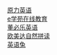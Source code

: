 [原力英语](./原力英语/README.md)\
[e学苑在线教育](./e学苑在线教育/README.md)\
[董必乐英语](./董必乐英语/README.md)\
[欧美达自然拼读](./欧美达/音标+拼读宝典/README.md)\
[英语兔](./英语兔/README.md)